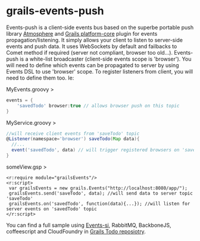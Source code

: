 grails-events-push
==================

Events-push is a client-side events bus based on the superbe portable push library [Atmosphere](https://github.com/Atmosphere/atmosphere)  and [Grails platform-core](https://github.com/grailsrocks/grails-platform-core) plugin for events
propagation/listening. It simply allows your client to listen to server-side events and push data. It uses WebSockets by default
and failbacks to Comet method if required (server not compliant, browser too old...).
Events-push is a white-list broadcaster (client-side events scope is 'browser'). You will need to define which events can be
 propagated to server by using Events DSL to use 'browser' scope. To register listeners from client, you will need to
 define them too. Ie:

MyEvents.groovy >

```groovy
events = {    
    'savedTodo' browser:true // allows browser push on this topic
}
```


MyService.groovy >
```groovy
//will receive client events from 'saveTodo' topic
@Listener(namespace='browser') saveTodo(Map data){
  //...
  event('savedTodo', data) // will trigger registered browsers on 'savedTodo' topic
}
```

someView.gsp >
```gsp
<r:require module="grailsEvents"/>
<r:script>
 var grailsEvents = new grails.Events("http://localhost:8080/app/");
 grailsEvents.send('saveTodo', data); //will send data to server topic 'saveTodo'
 grailsEvents.on('savedTodo', function(data){...}); //will listen for server events on 'savedTodo' topic
</r:script>
```

You can find a full sample using [Events-si](https://github.com/smaldini/grails-events-si), RabbitMQ, BackboneJS, coffeescript and CloudFoundry in
[Grails Todo reposiotry](https://github.com/smaldini/grailsTodos).